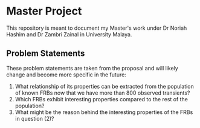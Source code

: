 # Master Project
This repository is meant to document my Master's work under Dr Noriah Hashim and Dr Zambri Zainal in University Malaya.

## Problem Statements

These problem statements are taken from the proposal and will likely change and become more specific in the future:

1.  What relationship of its properties can be extracted from the population of known FRBs now that we have more than 800 observed transients?
2.  Which FRBs exhibit interesting properties compared to the rest of the population?
3.  What might be the reason behind the interesting properties of the FRBs in question (2)?